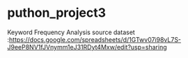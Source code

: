# puthon_project3
Keyword Frequency Analysis
source dataset :https://docs.google.com/spreadsheets/d/1GTwv07i98vL7S-J9eeP8NV1fJVnymm1eJ31RDyt4Mxw/edit?usp=sharing
